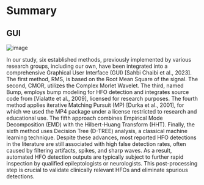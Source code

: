 # Summary
## GUI 
![image](https://github.com/user-attachments/assets/ce08e10d-247f-4274-87f7-2ec097722664)

In our study, six established methods, previously implemented by various research groups, including our own, have been integrated into a comprehensive Graphical User Interface (GUI) [Sahbi Chaibi et al., 2023]. The first method, RMS, is based on the Root Mean Square of the signal. The second, CMOR, utilizes the Complex Morlet Wavelet. The third, named Bump, employs bump modeling for HFO detection and integrates source code from [Vialatte et al., 2009], licensed for research purposes. The fourth method applies iterative Matching Pursuit (MP) [Durka et al., 2001], for which we used the MP4 package under a license restricted to research and educational use. The fifth approach combines Empirical Mode Decomposition (EMD) with the Hilbert-Huang Transform (HHT). Finally, the sixth method uses Decision Tree (D-TREE) analysis, a classical machine learning technique.
Despite these advances, most reported HFO detections in the literature are still associated with high false detection rates, often caused by filtering artifacts, spikes, and sharp waves. As a result, automated HFO detection outputs are typically subject to further rapid inspection by qualified epileptologists or neurologists. This post-processing step is crucial to validate clinically relevant HFOs and eliminate spurious detections.

